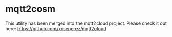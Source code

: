 # mqtt2cosm

This utility has been merged into the mqtt2cloud project.
Please check it out here: https://github.com/xoseperez/mqtt2cloud
